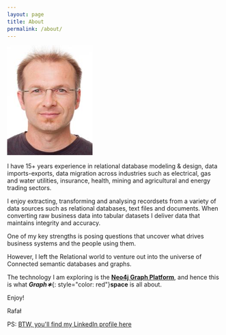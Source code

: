 ```yaml
---
layout: page
title: About
permalink: /about/
---
```


![Graph Data Engineer :)](/assets/images/rmj_mini_photo_.jpg)
    
I have 15+ years experience in relational database modeling & design, data imports-exports, data migration across industries such as electrical, gas and water utilities, insurance, health, mining and agricultural and energy trading sectors.

I enjoy extracting, transforming and analysing recordsets from a variety of data sources such as relational databases, text files and documents. When converting raw business data into tabular datasets I deliver data that maintains integrity and accuracy.

One of my key strengths is posing questions that uncover what drives business systems and the people using them. 

However, I left the Relational world to venture out into the universe of Connected semantic databases and graphs.

The technology I am exploring is the **[Neo4j Graph Platform](https://neo4j.com)**, and hence this is what ***Graph&lowast;***{: style="color: red"}**space** is all about.

Enjoy!

Rafał

PS: [BTW, you'll find my LinkedIn profile here](https://www.linkedin.com/in/rafaljacyna/)
